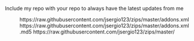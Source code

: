 Include my repo with your repo to always have the latest updates from me

<dir>
        <info compressed="false">https://raw.githubusercontent.com/jsergio123/zips/master/addons.xml</info>
        <checksum>https://raw.githubusercontent.com/jsergio123/zips/master/addons.xml.md5</checksum>
        <datadir zip="true">https://raw.githubusercontent.com/jsergio123/zips/master/</datadir>
</dir>
